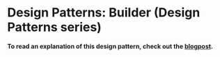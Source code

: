 # Design Patterns: Builder (Design Patterns series)

**To read an explanation of this design pattern, check out the [blogpost](https://www.carloscaballero.io/design-patterns-builder/).**